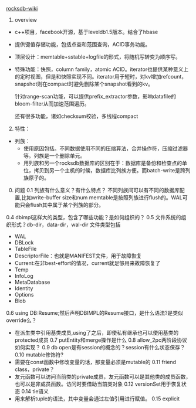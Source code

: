 [rocksdb-wiki](https://github.com/facebook/rocksdb/wiki/RocksDB-Overview)
1. overview
- c++项目，facebook开源，基于leveldb1.5版本。结合了hbase
- 提供键值存储功能，包括点查和范围查询，ACID事务功能。
- 顶层设计：memtable+sstable+logfile的形式，将随机写转变为顺序写。
- 特殊功能：快照，column family，atomic ACID。iterator也提供某种意义上的定时视图，但是和快照实现不同。iterator用于短时，对kv增加refcount，snapshot则在compact时避免删除某个snapshot看到的kv。

	针对range-scan功能，可以提供prefix_extractor参数，影响datafile的bloom-filter从而加速范围遍历。
	
	还有很多功能，诸如checksum校验，多线程compact
	
2. 特性：
- 列族：
	- 使用原因包括。不同数据使用不同的压缩算法，合并操作符，压缩过滤器等。列族是一个删除单元。
	- 用列族和另一个rocksdb数据库的区别在于：数据库是备份和检查点的单位，拷贝到另一个主机的时候，数据库比列族方便。而batch-write是跨列族原子的。
	
0. 问题
0.1 列族有什么意义？有什么特点？
不同列族间可以有不同的数据库配置,比如write-buffer size和num
memtable是按照列族进行flush的。WAL可能只会flush其中属于某个列族的部分。

0.4 dbimpl这样大的类型，包含了哪些功能？是如何组织的？
0.5 文件系统的组织形式？db-dir，data-dir，wal-dir
文件类型包括
- WAL
- DBLock
- TableFile
- DescriptorFile：也就是MANIFEST文件，用于故障恢复
- Current:在非best-effort的情况，current就足够用来故障恢复了
- Temp
- InfoLog
- MetaDatabase
- Identity
- Options
- Blob

0.6 using DB:Resume;然后声明DBIMPL的Resume接口，是什么语法?是类似override么？
- 在派生类中引用基类成员,using了之后，即使私有继承也可以使用基类的protected成员
0.7 putEntity和merge操作是什么
0.8 allow_2pc两阶段协议如何实现？
0.9 db open是有session的概念的？session有什么状态保存？
0.10 mutable修饰符?
- 需要在const函数中修改变量的话，那变量必须是mutable的
0.11 friend class，private？
- 友元函数可以访问当前类的private成员，友元函数可以是其他类的成员函数，也可以是非成员函数。访问时要借助当前类对象
0.12 versionSet用于恢复状态
0.14 tie语义
- 用来解析tuple的语法，其中变量会通过左值引用进行赋值。
0.15 explicit